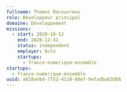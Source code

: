 ```yaml
---
fullname: Thomas Recouvreux
role: Développeur principal
domaine: Développement
missions:
  - start: 2020-10-12
    end: 2020-12-31
    status: independent
    employer: Octo
    startups:
      - france-numerique-ensemble
startups:
  - france-numerique-ensemble
uuid: a828aebd-7752-4110-88ef-0efadbab3db6
---
```

